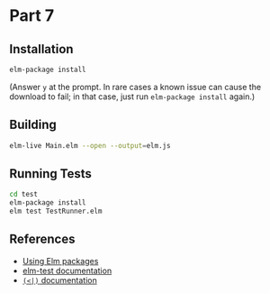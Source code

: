 Part 7
======

## Installation

```bash
elm-package install
```

(Answer `y` at the prompt. In rare cases a known issue can cause the download
to fail; in that case, just run `elm-package install` again.)

## Building

```bash
elm-live Main.elm --open --output=elm.js
```

## Running Tests

```bash
cd test
elm-package install
elm test TestRunner.elm
```

## References

* [Using Elm packages](https://github.com/elm-lang/elm-package/blob/master/README.md#basic-usage)
* [elm-test documentation](http://package.elm-lang.org/packages/deadfoxygrandpa/elm-test/3.1.1/)
* [`(<|)` documentation](http://package.elm-lang.org/packages/elm-lang/core/3.0.0/Basics#<|)
